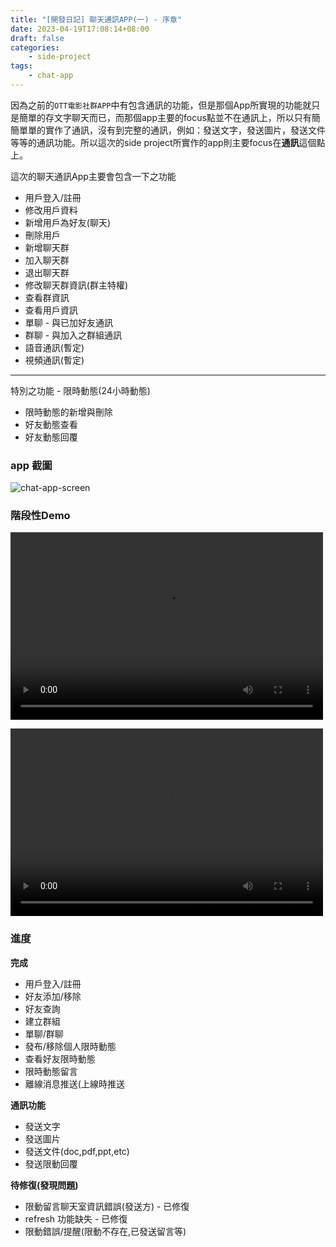 ```yaml
---
title: "[開發日記] 聊天通訊APP(一) - 序章"
date: 2023-04-19T17:08:14+08:00
draft: false
categories:
    - side-project 
tags: 
    - chat-app
---
```


因為之前的`OTT電影社群APP`中有包含通訊的功能，但是那個App所實現的功能就只是簡單的存文字聊天而已，而那個app主要的focus點並不在通訊上，所以只有簡簡單單的實作了通訊，沒有到完整的通訊，例如：發送文字，發送圖片，發送文件等等的通訊功能。所以這次的side project所實作的app則主要focus在**通訊**這個點上。

這次的聊天通訊App主要會包含一下之功能  
* 用戶登入/註冊
* 修改用戶資料
* 新增用戶為好友(聊天)
* 刪除用戶
* 新增聊天群
* 加入聊天群
* 退出聊天群
* 修改聊天群資訊(群主特權)
* 查看群資訊
* 查看用戶資訊
* 單聊 - 與已加好友通訊
* 群聊 - 與加入之群組通訊
* 語音通訊(暫定)
* 視頻通訊(暫定)
---
特別之功能 - 限時動態(24小時動態)
* 限時動態的新增與刪除
* 好友動態查看
* 好友動態回覆

### app 截圖
![chat-app-screen](/imgs/chat-app/screenshot.png)

### 階段性Demo
<video src="/videos/chat-app/demo.mp4" controls="controls" width="500" height="300"></video> 

<video src="/videos/chat-app/demo1.mp4" controls="controls" width="500" height="300"></video> 

### 進度
**完成**
- 用戶登入/註冊
- 好友添加/移除
- 好友查詢
- 建立群組
- 單聊/群聊
- 發布/移除個人限時動態
- 查看好友限時動態
- 限時動態留言
- 離線消息推送(上線時推送
  
**通訊功能**
- 發送文字
- 發送圖片
- 發送文件(doc,pdf,ppt,etc)
- 發送限動回覆

**待修復(發現問題)**
- 限動留言聊天室資訊錯誤(發送方) - 已修復
- refresh 功能缺失 - 已修復
- 限動錯誤/提醒(限動不存在,已發送留言等)